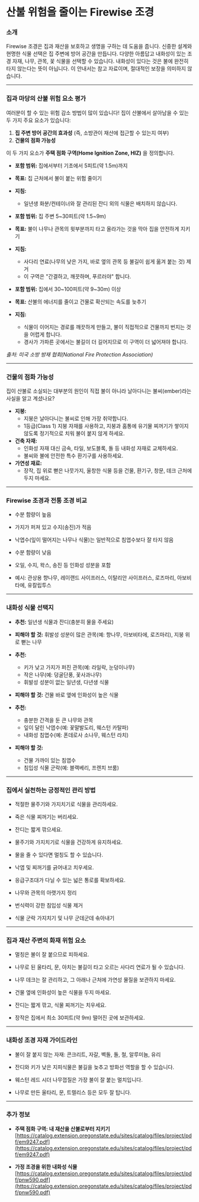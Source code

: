# 산불 위험을 줄이는 Firewise 조경

### 소개

Firewise 조경은 집과 재산을 보호하고 생명을 구하는 데 도움을 줍니다. 신중한 설계와 현명한 식물 선택은 집 주변에 방어 공간을 만듭니다. 다양한 아름답고 내화성이 있는 조경 자재, 나무, 관목, 꽃 식물을 선택할 수 있습니다. 내화성이 있다는 것은 불에 완전히 타지 않는다는 뜻이 아닙니다. 이 안내서는 참고 자료이며, 절대적인 보장을 의미하지 않습니다.

---

### 집과 마당의 산불 위험 요소 평가

여러분이 할 수 있는 위험 감소 방법이 많이 있습니다! 집이 산불에서 살아남을 수 있는 두 가지 주요 요소가 있습니다:

1. **집 주변 방어 공간의 효과성** (즉, 소방관이 재산에 접근할 수 있는지 여부)
2. **건물의 점화 가능성**

이 두 가지 요소가 **주택 점화 구역(Home Ignition Zone, HIZ)** 을 정의합니다.


- **포함 범위:** 집에서부터 기초에서 5피트(약 1.5m)까지
- **목표:** 집 근처에서 불이 붙는 위험 줄이기
- **지침:**
  - 일년생 화분/컨테이너와 잘 관리된 잔디 외의 식물은 배치하지 않습니다.


- **포함 범위:** 집 주변 5~30피트(약 1.5~9m)
- **목표:** 불이 나무나 관목의 윗부분까지 타고 올라가는 것을 막아 집을 안전하게 지키기
- **지침:**
  - 사다리 연료(나무의 낮은 가지, 바로 옆의 관목 등 불길이 쉽게 옮겨 붙는 것) 제거
  - 이 구역은 "간결하고, 깨끗하며, 푸르러야" 합니다.


- **포함 범위:** 집에서 30~100피트(약 9~30m) 이상
- **목표:** 산불의 에너지를 줄이고 건물로 확산되는 속도를 늦추기
- **지침:**
  - 식물이 이어지는 경로를 깨끗하게 만들고, 불이 직접적으로 건물까지 번지는 것을 어렵게 합니다.
  - 경사가 가파른 곳에서는 불길이 더 길어지므로 이 구역이 더 넓어져야 합니다.

*출처: 미국 소방 방재 협회(National Fire Protection Association)*

---

### 건물의 점화 가능성

집이 산불로 소실되는 대부분의 원인이 직접 불이 아니라 날아다니는 불씨(ember)라는 사실을 알고 계셨나요?


- **지붕:**
  - 지붕은 날아다니는 불씨로 인해 가장 취약합니다.
  - 1등급(Class 1) 지붕 자재를 사용하고, 지붕과 홈통에 유기물 찌꺼기가 쌓이지 않도록 정기적으로 치워 불이 붙지 않게 하세요.
- **건축 자재:**
  - 인화성 자재 대신 금속, 타일, 보도블록, 돌 등 내화성 자재로 교체하세요.
  - 불씨와 불에 안전한 특수 환기구를 사용하세요.
- **가연성 재료:**
  - 장작, 집 위로 뻗은 나뭇가지, 울창한 식물 등을 건물, 환기구, 창문, 데크 근처에 두지 마세요.

---

### Firewise 조경과 전통 조경 비교


- 수분 함량이 높음
- 가지가 퍼져 있고 수지(송진)가 적음
- 낙엽수(잎이 떨어지는 나무나 식물)는 일반적으로 침엽수보다 잘 타지 않음


- 수분 함량이 낮음
- 오일, 수지, 왁스, 송진 등 인화성 성분을 포함
- 예시: 관상용 향나무, 레이랜드 사이프러스, 이탈리안 사이프러스, 로즈마리, 아보비타에, 유칼립투스

---

### 내화성 식물 선택지


- **추천:** 일년생 식물과 잔디(충분히 물을 주세요)
- **피해야 할 것:** 휘발성 성분이 많은 관목(예: 향나무, 아보비타에, 로즈마리), 지붕 위로 뻗는 나무


- **추천:**
  - 키가 낮고 가지가 퍼진 관목(예: 라일락, 눈덩이나무)
  - 작은 나무(예: 덩굴단풍, 꽃사과나무)
  - 휘발성 성분이 없는 일년생, 다년생 식물
- **피해야 할 것:** 건물 바로 옆에 인화성이 높은 식물


- **추천:**
  - 충분한 간격을 둔 큰 나무와 관목
  - 잎이 달린 낙엽수(예: 꽃말발도리, 웨스턴 카탈파)
  - 내화성 침엽수(예: 폰데로사 소나무, 웨스턴 라치)
- **피해야 할 것:**
  - 건물 가까이 있는 침엽수
  - 침입성 식물 군락(예: 블랙베리, 프렌치 브룸)

---

### 집에서 실천하는 긍정적인 관리 방법


- 적절한 물주기와 가지치기로 식물을 관리하세요.
- 죽은 식물 찌꺼기는 버리세요.
- 잔디는 짧게 깎으세요.


- 물주기와 가지치기로 식물을 건강하게 유지하세요.
- 물을 줄 수 있다면 멀칭도 할 수 있습니다.
- 낙엽 및 찌꺼기를 긁어내고 치우세요.


- 응급구조대가 다닐 수 있는 넓은 통로를 확보하세요.
- 나무와 관목의 아랫가지 정리
- 번식력이 강한 침입성 식물 제거
- 식물 군락 가지치기 및 나무 군데군데 솎아내기

---

### 집과 재산 주변의 화재 위험 요소


- 멀칭은 불이 잘 붙으므로 피하세요.
- 나무로 된 울타리, 문, 아치는 불길이 타고 오르는 사다리 연료가 될 수 있습니다.
- 나무 데크는 잘 관리하고, 그 아래나 근처에 가연성 물질을 보관하지 마세요.


- 건물 옆에 인화성이 높은 식물을 두지 마세요.
- 잔디는 짧게 깎고, 식물 찌꺼기는 치우세요.


- 장작은 집에서 최소 30피트(약 9m) 떨어진 곳에 보관하세요.

---

### 내화성 조경 자재 가이드라인


- 불이 잘 붙지 않는 자재: 콘크리트, 자갈, 벽돌, 돌, 철, 알루미늄, 유리
- 잔디와 키가 낮은 지피식물은 불길을 늦추고 방화선 역할을 할 수 있습니다.


- 웨스턴 레드 시더 나무껍질은 가장 불이 잘 붙는 멀치입니다.
- 나무로 만든 울타리, 문, 트렐리스 등은 모두 잘 탑니다.

---

### 추가 정보

- **주택 점화 구역: 내 재산을 산불로부터 지키기**  
  [https://catalog.extension.oregonstate.edu/sites/catalog/files/project/pdf/em9247.pdf](https://catalog.extension.oregonstate.edu/sites/catalog/files/project/pdf/em9247.pdf)

- **가정 조경을 위한 내화성 식물**  
  [https://catalog.extension.oregonstate.edu/sites/catalog/files/project/pdf/pnw590.pdf](https://catalog.extension.oregonstate.edu/sites/catalog/files/project/pdf/pnw590.pdf)
